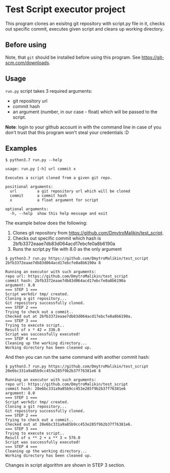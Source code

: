 # Test Script executor project

This program clones an exisitng git repository with script.py file in it, checks out specific commit, executes given script and cleans up working directory.

## Before using

Note, that `git` should be installed before using this program.
See https://git-scm.com/downloads.

## Usage
`run.py` script takes 3 required arguments: 
- git repository url
- commit hash
- an argument (number, in our case - float) which will be passed to the script.

**Note**: login to your github account in with the command line in case of you don't trust that this program won't steal your credentials :D

## Examples
```
$ python3.7 run.py --help

usage: run.py [-h] url commit x

Executes a script cloned from a given git repo.

positional arguments:
  url         a git repository url which will be cloned
  commit      a commit hash
  x           a float argument for script

optional arguments:
  -h, --help  show this help message and exit
```

The example below does the following:
1. Clones git repository from https://github.com/DmytroMalikin/test_script.
2. Checks out specific commit which hash is 2bfb3372eaae7db83d064acd17ebcfe0a8b6190a
3. Runs the script.py file with 8.0 as the only argument

```
$ python3.7 run.py https://github.com/DmytroMalikin/test_script 2bfb3372eaae7db83d064acd17ebcfe0a8b6190a 8

Running an executor with such arguments:
repo url: https://github.com/DmytroMalikin/test_script
commit hash: 2bfb3372eaae7db83d064acd17ebcfe0a8b6190a
argument: 8.0
=== STEP 1 ===
Script workdir tmp/ created.
Cloning a git repository...
Git repository successfully cloned.
=== STEP 2 ===
Trying to check out a commit..
Checked out at 2bfb3372eaae7db83d064acd17ebcfe0a8b6190a.
=== STEP 3 ===
Trying to execute script..
Result of x * 42 = 336.0
Script was successfully executed!
=== STEP 4 === 
Cleaning up the working directory...
Working directory has been cleaned up.
```

And then you can run the same command with another commit hash:
```
$ python3.7 run.py https://github.com/DmytroMalikin/test_script 20e6bc331a9a85b9cc453e285f9b2b37f76381e6 8

Running an executor with such arguments:
repo url: https://github.com/DmytroMalikin/test_script
commit hash: 20e6bc331a9a85b9cc453e285f9b2b37f76381e6
argument: 8.0
=== STEP 1 ===
Script workdir tmp/ created.
Cloning a git repository...
Git repository successfully cloned.
=== STEP 2 ===
Trying to check out a commit..
Checked out at 20e6bc331a9a85b9cc453e285f9b2b37f76381e6.
=== STEP 3 ===
Trying to execute script..
Result of x ** 2 + x ** 3 = 576.0
Script was successfully executed!
=== STEP 4 === 
Cleaning up the working directory...
Working directory has been cleaned up.
```

Changes in script algorithm are shown in STEP 3 section.
